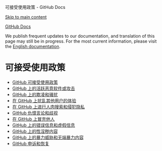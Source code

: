 可接受使用政策 - GitHub Docs

[Skip to main content](#main-content)

[](/cn)[GitHub Docs](/cn)

We publish frequent updates to our documentation, and translation of this page may still be in progress. For the most current information, please visit the [English documentation](/en).

可接受使用政策
==========

* [GitHub 可接受使用政策](/cn/site-policy/acceptable-use-policies/github-acceptable-use-policies)
* [GitHub 上的活跃恶意软件或攻击](/cn/site-policy/acceptable-use-policies/github-active-malware-or-exploits)
* [GitHub 上的欺凌和骚扰](/cn/site-policy/acceptable-use-policies/github-bullying-and-harassment)
* [在 GitHub 上扰乱其他用户的体验](/cn/site-policy/acceptable-use-policies/github-disrupting-the-experience-of-other-users)
* [在 GitHub 上进行人肉搜索和侵犯隐私](/cn/site-policy/acceptable-use-policies/github-doxxing-and-invasion-of-privacy)
* [GitHub 仇恨言论和歧视](/cn/site-policy/acceptable-use-policies/github-hate-speech-and-discrimination)
* [在 GitHub 上冒充他人](/cn/site-policy/acceptable-use-policies/github-impersonation)
* [GitHub 上的错误信息和虚假信息](/cn/site-policy/acceptable-use-policies/github-misinformation-and-disinformation)
* [GitHub 上的性淫秽内容](/cn/site-policy/acceptable-use-policies/github-sexually-obscene-content)
* [GitHub 上的暴力威胁和无端暴力内容](/cn/site-policy/acceptable-use-policies/github-threats-of-violence-and-gratuitously-violent-content)
* [GitHub 申诉和恢复](/cn/site-policy/acceptable-use-policies/github-appeal-and-reinstatement)

